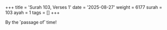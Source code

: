 +++
title = 'Surah 103, Verses 1'
date = '2025-08-27'
weight = 6177
surah = 103
ayah = 1
tags = []
+++

By the ˹passage of˺ time!
